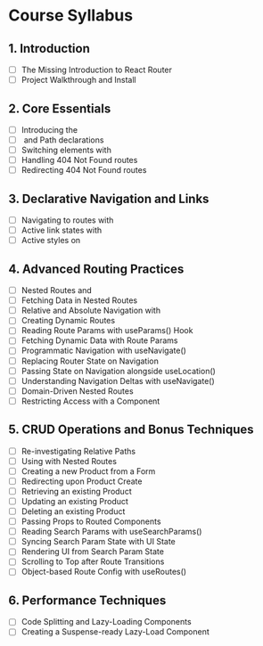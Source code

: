 # Course Syllabus

## 1. Introduction

- [ ] The Missing Introduction to React Router
- [ ] Project Walkthrough and Install

## 2. Core Essentials

- [ ] Introducing the <BrowserRouter />
- [ ] <Route /> and Path declarations
- [ ] Switching <Route /> elements with <Routes />
- [ ] Handling 404 Not Found routes
- [ ] Redirecting 404 Not Found routes

## 3. Declarative Navigation and Links

- [ ] Navigating to routes with <Link />
- [ ] Active link states with <NavLink />
- [ ] Active styles on <NavLink />

## 4. Advanced Routing Practices

- [ ] Nested Routes and <Outlet />
- [ ] Fetching Data in Nested Routes
- [ ] Relative and Absolute Navigation with <Link />
- [ ] Creating Dynamic Routes
- [ ] Reading Route Params with useParams() Hook
- [ ] Fetching Dynamic Data with Route Params
- [ ] Programmatic Navigation with useNavigate()
- [ ] Replacing Router State on Navigation
- [ ] Passing State on Navigation alongside useLocation()
- [ ] Understanding Navigation Deltas with useNavigate()
- [ ] Domain-Driven Nested Routes
- [ ] Restricting Access with a <ProtectedRoute /> Component

## 5. CRUD Operations and Bonus Techniques

- [ ] Re-investigating Relative <Link /> Paths
- [ ] Using <Link /> with Nested Routes
- [ ] Creating a new Product from a Form
- [ ] Redirecting upon Product Create
- [ ] Retrieving an existing Product
- [ ] Updating an existing Product
- [ ] Deleting an existing Product
- [ ] Passing Props to Routed Components
- [ ] Reading Search Params with useSearchParams()
- [ ] Syncing Search Param State with UI State
- [ ] Rendering UI from Search Param State
- [ ] Scrolling to Top after Route Transitions
- [ ] Object-based Route Config with useRoutes()

## 6. Performance Techniques

- [ ] Code Splitting and Lazy-Loading Components
- [ ] Creating a Suspense-ready Lazy-Load Component

